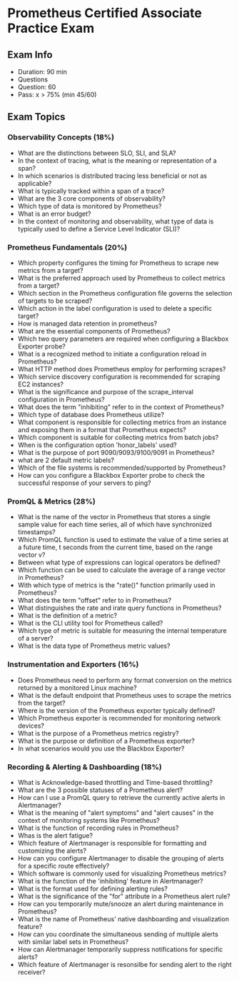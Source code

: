 # Prometheus Certified Associate Practice Exam


## Exam Info
- Duration: 90 min
- Questions
- Question: 60
- Pass: x > 75% (min 45/60)

## Exam Topics

### Observability Concepts (18%)
- What are the distinctions between SLO, SLI, and SLA?
- In the context of tracing, what is the meaning or representation of a span?
- In which scenarios is distributed tracing less beneficial or not as applicable?
- What is typically tracked within a span of a trace?
- What are the 3 core components of observability?
- Which type of data is monitored by Prometheus?
- What is an error budget?
- In the context of monitoring and observability, what type of data is typically used to define a Service Level Indicator (SLI)?


### Prometheus Fundamentals (20%)
- Which property configures the timing for Prometheus to scrape new metrics from a target?
- What is the preferred approach used by Prometheus to collect metrics from a target?
- Which section in the Prometheus configuration file governs the selection of targets to be scraped?
- Which action in the label configuration is used to delete a specific target?
- How is managed data retention in prometheus?
- What are the essential components of Prometheus?
- Which two query parameters are required when configuring a Blackbox Exporter probe?
- What is a recognized method to initiate a configuration reload in Prometheus?
- What HTTP method does Prometheus employ for performing scrapes?
- Which service discovery configuration is recommended for scraping EC2 instances?
- What is the significance and purpose of the scrape_interval configuration in Prometheus?
- What does the term "inhibiting" refer to in the context of Prometheus?
- Which type of database does Prometheus utilize?
- What component is responsible for collecting metrics from an instance and exposing them in a format that Prometheus expects?
- Which component is suitable for collecting metrics from batch jobs?
- When is the configuration option 'honor_labels' used?
- What is the purpose of port 9090/9093/9100/9091 in Prometheus?
- what are 2 default metric labels?
- Which of the file systems is recommended/supported by Prometheus?
- How can you configure a Blackbox Exporter probe to check the successful response of your servers to ping?



### PromQL & Metrics (28%)
- What is the name of the vector in Prometheus that stores a single sample value for each time series, all of which have synchronized timestamps?
- Which PromQL function is used to estimate the value of a time series at a future time, t seconds from the current time, based on the range vector v?
- Between what type of expressions can logical operators be defined?
- Which function can be used to calculate the average of a range vector in Prometheus?
- With which type of metrics is the "rate()" function primarily used in Prometheus?
- What does the term "offset" refer to in Prometheus?
- What distinguishes the rate and irate query functions in Prometheus?
- What  is the definition of a metric?
- What is the CLI utility tool for Prometheus called?
- Which type of metric is suitable for measuring the internal temperature of a server?
- What is the data type of Prometheus metric values?




### Instrumentation and Exporters (16%)
- Does Prometheus need to perform any format conversion on the metrics returned by a monitored Linux machine?
- What is the default endpoint that Prometheus uses to scrape the metrics from the target?
- Where is the version of the Prometheus exporter typically defined?
- Which Prometheus exporter is recommended for monitoring network devices?
- What is the purpose of a Prometheus metrics registry?
- What is the purpose or definition of a Prometheus exporter?
- In what scenarios would you use the Blackbox Exporter?


### Recording & Alerting & Dashboarding (18%)
- What is Acknowledge-based throttling and Time-based throttling?
- What are the 3 possible statuses of a Prometheus alert?
- How can I use a PromQL query to retrieve the currently active alerts in Alertmanager?
- What is the meaning of "alert symptoms" and "alert causes" in the context of monitoring systems like Prometheus?
- What is the function of recording rules in Prometheus?
- Whas is the alert fatigue?
- Which feature of Alertmanager is responsible for formatting and customizing the alerts?
- How can you configure Alertmanager to disable the grouping of alerts for a specific route effectively?
- Which software is commonly used for visualizing Prometheus metrics?
- What is the function of the 'inhibiting' feature in Alertmanager?
- What is the format used for defining alerting rules?
- What is the significance of the "for" attribute in a Prometheus alert rule?
- How can you temporarily mute/snooze an alert during maintenance in Prometheus?
- What is the name of Prometheus' native dashboarding and visualization feature?
- How can you coordinate the simultaneous sending of multiple alerts with similar label sets in Prometheus?
- How can Alertmanager temporarily suppress notifications for specific alerts?
- Which feature of Alertmanager is resonsilbe for sending alert to the right receiver?










